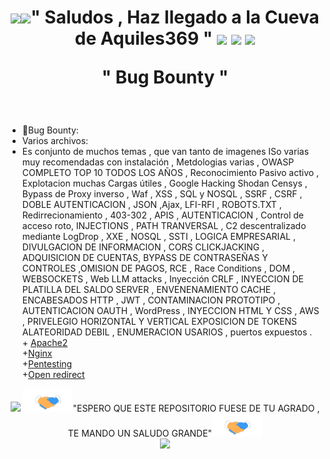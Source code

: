 <h1 align="center"><img height="40" src="https://github.com/7oSkaaa/7oSkaaa/blob/main/Images/about_me.gif?raw=true"><img height="40" src="https://emoji.gg/assets/emoji/7333-parrotdance.gif">" Saludos , Haz llegado a la Cueva de Aquiles369 " <img height="40" src="https://emoji.gg/assets/emoji/7333-parrotdance.gif"> <img height="40" src="https://github.com/7oSkaaa/7oSkaaa/blob/main/Images/about_me.gif?raw=true"> <img height="35" src="https://user-images.githubusercontent.com/73097560/115834477-dbab4500-a447-11eb-908a-139a6edaec5c.gif"> 

 " Bug Bounty "
</h1>
</p>
<br>
  


- :file_folder:Bug Bounty:
- Varios archivos:
- Es conjunto de muchos temas , que van tanto de imagenes ISo varias muy recomendadas con instalación , Metdologias varias , OWASP COMPLETO TOP 10 TODOS LOS AÑOS , Reconocimiento Pasivo activo , Explotacion muchas  Cargas útiles , Google Hacking   Shodan  Censys , Bypass de Proxy inverso , Waf , XSS , SQL y NOSQL , SSRF , CSRF , DOBLE AUTENTICACION , JSON ,Ajax, LFI-RFI , ROBOTS.TXT , Redirrecionamiento , 403-302 , APIS , AUTENTICACION , Control de acceso roto,   INJECTIONS , PATH TRANVERSAL , C2 descentralizado mediante LogDrop  , XXE , NOSQL , SSTI , LOGICA EMPRESARIAL , DIVULGACION DE INFORMACION , CORS CLICKJACKING , ADQUISICION DE CUENTAS, BYPASS DE CONTRASEÑAS Y CONTROLES ,OMISION DE PAGOS, RCE , Race Conditions 
 , DOM , WEBSOCKETS , Web LLM attacks , Inyección CRLF , INYECCION DE PLATILLA DEL SALDO SERVER , ENVENENAMIENTO CACHE , ENCABESADOS HTTP , JWT , CONTAMINACION PROTOTIPO , AUTENTICACION OAUTH , WordPress ,  INYECCION HTML Y CSS  , AWS , PRIVELEGIO HORIZONTAL Y VERTICAL EXPOSICION DE TOKENS ALATEORIDAD DEBIL , ENUMERACION USARIOS , puertos expuestos .<br>+
[Apache2](OSSTMM_v3_traducido_al_Español.pdf)<br>
+[Nginx](Resumen_personal_de_OSSTMM_V3_ES.txt)<br>
+[Pentesting](Resumen_personal_de_OSSTMM_V3_ES.txt)<br>
+[Open redirect](.a)<br>


<p align="center">
  <img src="https://user-images.githubusercontent.com/73097560/115834477-dbab4500-a447-11eb-908a-139a6edaec5c.gif"> 
<img src="https://github.com/0xAbdulKhalid/0xAbdulKhalid/raw/main/assets/mdImages/handshake.gif" width ="80">"ESPERO QUE ESTE REPOSITORIO  FUESE DE TU AGRADO , TE MANDO UN SALUDO GRANDE"<img src="https://github.com/0xAbdulKhalid/0xAbdulKhalid/raw/main/assets/mdImages/handshake.gif" width ="80">
	<br>
	<img src="https://user-images.githubusercontent.com/73097560/115834477-dbab4500-a447-11eb-908a-139a6edaec5c.gif"> 
</p>

 
 

